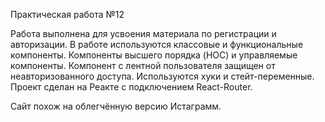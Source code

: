 Практическая работа №12

Работа выполнена для усвоения материала по регистрации и авторизации. В работе используются классовые и функциональные компоненты. Компоненты высшего порядка (HOC) и управляемые компоненты. Компонент с лентной пользователя защищен от неавторизованного доступа. Используются хуки и стейт-переменные.
Проект сделан на Реакте с подключением React-Router.

Сайт похож на облегчённую версию Истаграмм.

